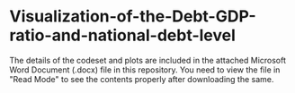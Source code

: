 # Visualization-of-the-Debt-GDP-ratio-and-national-debt-level

The details of the codeset and plots are included in the attached Microsoft Word Document (.docx) file in this repository. 
You need to view the file in "Read Mode" to see the contents properly after downloading the same.

